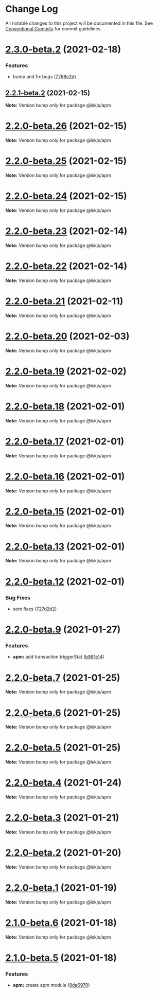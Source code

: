# Change Log

All notable changes to this project will be documented in this file.
See [Conventional Commits](https://conventionalcommits.org) for commit guidelines.

# [2.3.0-beta.2](https://github.com/lskjs/lskjs/tree/master/packages/apm/compare/v2.3.0-beta.0...v2.3.0-beta.2) (2021-02-18)


### Features

* bump and fix bugs ([7768e2d](https://github.com/lskjs/lskjs/tree/master/packages/apm/commit/7768e2db33544b9fe998cd1b55aa2c6e9679206d))





## [2.2.1-beta.2](https://github.com/lskjs/lskjs/tree/master/packages/apm/compare/v2.2.0-beta.26...v2.2.1-beta.2) (2021-02-15)

**Note:** Version bump only for package @lskjs/apm





# [2.2.0-beta.26](https://github.com/lskjs/lskjs/tree/master/packages/apm/compare/v2.2.0-beta.25...v2.2.0-beta.26) (2021-02-15)

**Note:** Version bump only for package @lskjs/apm





# [2.2.0-beta.25](https://github.com/lskjs/lskjs/tree/master/packages/apm/compare/v2.2.0-beta.24...v2.2.0-beta.25) (2021-02-15)

**Note:** Version bump only for package @lskjs/apm





# [2.2.0-beta.24](https://github.com/lskjs/lskjs/tree/master/packages/apm/compare/v2.2.0-beta.23...v2.2.0-beta.24) (2021-02-15)

**Note:** Version bump only for package @lskjs/apm





# [2.2.0-beta.23](https://github.com/lskjs/lskjs/tree/master/packages/apm/compare/v2.2.0-beta.22...v2.2.0-beta.23) (2021-02-14)

**Note:** Version bump only for package @lskjs/apm





# [2.2.0-beta.22](https://github.com/lskjs/lskjs/tree/master/packages/apm/compare/v2.2.0-beta.21...v2.2.0-beta.22) (2021-02-14)

**Note:** Version bump only for package @lskjs/apm





# [2.2.0-beta.21](https://github.com/lskjs/lskjs/tree/master/packages/apm/compare/v2.2.0-beta.20...v2.2.0-beta.21) (2021-02-11)

**Note:** Version bump only for package @lskjs/apm





# [2.2.0-beta.20](https://github.com/lskjs/lskjs/tree/master/packages/apm/compare/v2.2.0-beta.19...v2.2.0-beta.20) (2021-02-03)

**Note:** Version bump only for package @lskjs/apm





# [2.2.0-beta.19](https://github.com/lskjs/lskjs/tree/master/packages/apm/compare/v2.2.0-beta.17...v2.2.0-beta.19) (2021-02-02)

**Note:** Version bump only for package @lskjs/apm





# [2.2.0-beta.18](https://github.com/lskjs/lskjs/tree/master/packages/apm/compare/v2.2.0-beta.17...v2.2.0-beta.18) (2021-02-01)

**Note:** Version bump only for package @lskjs/apm





# [2.2.0-beta.17](https://github.com/lskjs/lskjs/tree/master/packages/apm/compare/v2.2.0-beta.16...v2.2.0-beta.17) (2021-02-01)

**Note:** Version bump only for package @lskjs/apm





# [2.2.0-beta.16](https://github.com/lskjs/lskjs/tree/master/packages/apm/compare/v2.2.0-beta.15...v2.2.0-beta.16) (2021-02-01)

**Note:** Version bump only for package @lskjs/apm





# [2.2.0-beta.15](https://github.com/lskjs/lskjs/tree/master/packages/apm/compare/v2.2.0-beta.14...v2.2.0-beta.15) (2021-02-01)

**Note:** Version bump only for package @lskjs/apm





# [2.2.0-beta.13](https://github.com/lskjs/lskjs/tree/master/packages/apm/compare/v2.2.0-beta.12...v2.2.0-beta.13) (2021-02-01)

**Note:** Version bump only for package @lskjs/apm





# [2.2.0-beta.12](https://github.com/lskjs/lskjs/tree/master/packages/apm/compare/v2.2.0-beta.11...v2.2.0-beta.12) (2021-02-01)


### Bug Fixes

* som fixes ([727d2d2](https://github.com/lskjs/lskjs/tree/master/packages/apm/commit/727d2d212dcefe8c7b1547fbe6ae5e87ac474535))





# [2.2.0-beta.9](https://github.com/lskjs/lskjs/tree/master/packages/apm/compare/v2.2.0-beta.8...v2.2.0-beta.9) (2021-01-27)


### Features

* **apm:** add transaction triggerStat ([b981e14](https://github.com/lskjs/lskjs/tree/master/packages/apm/commit/b981e14b213a367e23a98362c61242a0b0bc5250))





# [2.2.0-beta.7](https://github.com/lskjs/lskjs/tree/master/packages/apm/compare/v2.2.0-beta.6...v2.2.0-beta.7) (2021-01-25)

**Note:** Version bump only for package @lskjs/apm





# [2.2.0-beta.6](https://github.com/lskjs/lskjs/tree/master/packages/apm/compare/v2.2.0-beta.5...v2.2.0-beta.6) (2021-01-25)

**Note:** Version bump only for package @lskjs/apm





# [2.2.0-beta.5](https://github.com/lskjs/lskjs/tree/master/packages/apm/compare/v2.2.0-beta.4...v2.2.0-beta.5) (2021-01-25)

**Note:** Version bump only for package @lskjs/apm





# [2.2.0-beta.4](https://github.com/lskjs/lskjs/tree/master/packages/apm/compare/v2.2.0-beta.3...v2.2.0-beta.4) (2021-01-24)

**Note:** Version bump only for package @lskjs/apm





# [2.2.0-beta.3](https://github.com/lskjs/lskjs/tree/master/packages/apm/compare/v2.2.0-beta.2...v2.2.0-beta.3) (2021-01-21)

**Note:** Version bump only for package @lskjs/apm





# [2.2.0-beta.2](https://github.com/lskjs/lskjs/tree/master/packages/apm/compare/v2.2.0-beta.1...v2.2.0-beta.2) (2021-01-20)

**Note:** Version bump only for package @lskjs/apm





# [2.2.0-beta.1](https://github.com/lskjs/lskjs/tree/master/packages/apm/compare/v2.1.0-beta.6...v2.2.0-beta.1) (2021-01-19)

**Note:** Version bump only for package @lskjs/apm





# [2.1.0-beta.6](https://github.com/lskjs/lskjs/tree/master/packages/apm/compare/v2.1.0-beta.5...v2.1.0-beta.6) (2021-01-18)

**Note:** Version bump only for package @lskjs/apm





# [2.1.0-beta.5](https://github.com/lskjs/lskjs/tree/master/packages/apm/compare/v2.1.0-beta.4...v2.1.0-beta.5) (2021-01-18)


### Features

* **apm:** create apm module ([8da6970](https://github.com/lskjs/lskjs/tree/master/packages/apm/commit/8da6970fa25d1a6f25ab37b987161082381a2ea5))
